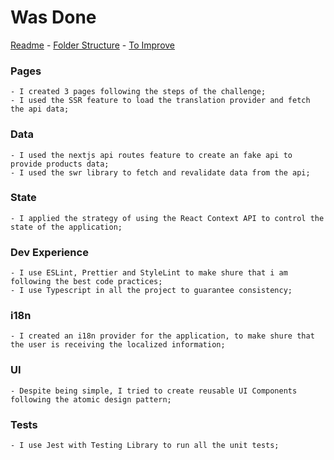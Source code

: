 # Was Done

[Readme](https://github.com/lucassdesouza0/express-checkout/) - [Folder Structure](https://github.com/lucassdesouza0/express-checkout/blob/master/structure.md) - [To Improve](https://github.com/lucassdesouza0/express-checkout/blob/master/improve.md)

### Pages

    - I created 3 pages following the steps of the challenge;
    - I used the SSR feature to load the translation provider and fetch the api data;

### Data

    - I used the nextjs api routes feature to create an fake api to provide products data;
    - I used the swr library to fetch and revalidate data from the api;

### State

    - I applied the strategy of using the React Context API to control the state of the application;

### Dev Experience

    - I use ESLint, Prettier and StyleLint to make shure that i am following the best code practices;
    - I use Typescript in all the project to guarantee consistency;

### i18n

    - I created an i18n provider for the application, to make shure that the user is receiving the localized information;

### UI

    - Despite being simple, I tried to create reusable UI Components following the atomic design pattern;

### Tests

    - I use Jest with Testing Library to run all the unit tests;
